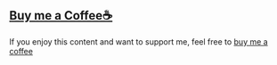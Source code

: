 ## [Buy me a Coffee☕](<https://ko-fi.com/mohamedsaidibrahim>)

If you enjoy this content and want to support me, feel free to [buy me a coffee](<https://ko-fi.com/mohamedsaidibrahim>)
